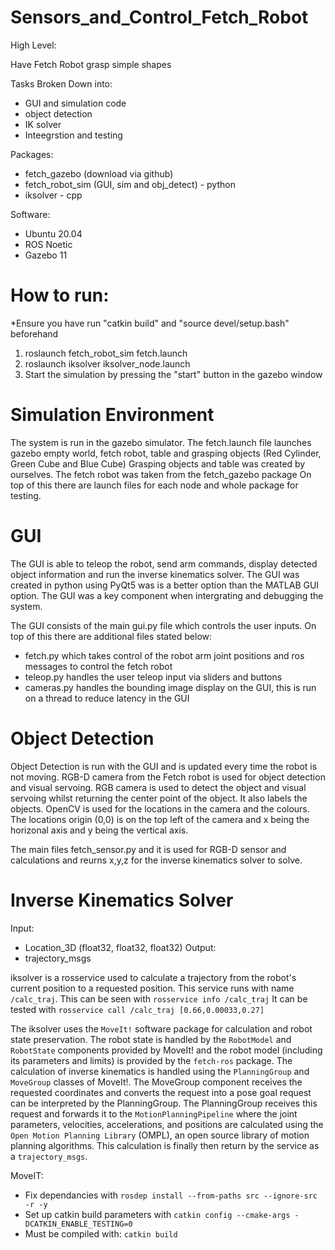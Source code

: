 # Sensors_and_Control_Fetch_Robot

High Level:

Have Fetch Robot grasp simple shapes

Tasks Broken Down into:

- GUI and simulation code
- object detection
- IK solver
- Inteegrstion and testing

Packages:

- fetch_gazebo (download via github)
- fetch_robot_sim (GUI, sim and obj_detect) - python
- iksolver - cpp

Software:

- Ubuntu 20.04
- ROS Noetic
- Gazebo 11

# How to run:
*Ensure you have run "catkin build" and "source devel/setup.bash" beforehand
1. roslaunch fetch_robot_sim fetch.launch
2. roslaunch iksolver iksolver_node.launch
3. Start the simulation by pressing the "start" button in the gazebo window

# Simulation Environment

The system is run in the gazebo simulator.
The fetch.launch file launches gazebo empty world, fetch robot, table and grasping objects (Red Cylinder, Green Cube and Blue Cube)
Grasping objects and table was created by ourselves.
The fetch robot was taken from the fetch_gazebo package
On top of this there are launch files for each node and whole package for testing.

# GUI

The GUI is able to teleop the robot, send arm commands, display detected object information and run the inverse kinematics solver.
The GUI was created in python using PyQt5 was is a better option than the MATLAB GUI option.
The GUI was a key component when intergrating and debugging the system.

The GUI consists of the main gui.py file which controls the user inputs.
On top of this there are additional files stated below:
- fetch.py which takes control of the robot arm joint positions and ros messages to control the fetch robot
- teleop.py handles the user teleop input via sliders and buttons
- cameras.py handles the bounding image display on the GUI, this is run on a thread to reduce latency in the GUI

# Object Detection
Object Detection is run with the GUI and is updated every time the robot is not moving.
RGB-D camera from the Fetch robot is used for object detection and visual servoing. 
RGB camera is used to detect the object and visual servoing whilst returning the center point of the object. It also labels the objects.
OpenCV is used for the locations in the camera and the colours. The locations origin (0,0) is on the top left of the camera and x being the horizonal axis and y being the vertical axis.

The main files fetch_sensor.py and it is used for RGB-D sensor and calculations and reurns x,y,z for the inverse kinematics solver to solve.

# Inverse Kinematics Solver

Input:
- Location_3D (float32, float32, float32)
Output:
- trajectory_msgs


iksolver is a rosservice used to calculate a trajectory from the robot's current position to a requested position.
This service runs with name ``/calc_traj``. This can be seen with ``rosservice info /calc_traj``
It can be tested with ``rosservice call /calc_traj [0.66,0.00033,0.27]``

The iksolver uses the ``MoveIt!`` software package for calculation and robot state preservation. The robot state is handled by the ``RobotModel`` and ``RobotState`` components provided by MoveIt! and the robot model (including its parameters and limits) is provided by the ``fetch-ros`` package. The calculation of inverse kinematics is handled using the ``PlanningGroup`` and ``MoveGroup`` classes of MoveIt!. The MoveGroup component receives the requested coordinates and converts the request into a pose goal request can be interpreted by the PlanningGroup. The PlanningGroup receives this request and forwards it to the ``MotionPlanningPipeline`` where the joint parameters, velocities, accelerations, and positions are calculated using the ``Open Motion Planning Library`` (OMPL), an open source library of motion planning algorithms. This calculation is finally then return by the service as a ``trajectory_msgs``.

MoveIT:
- Fix dependancies with ``rosdep install --from-paths src --ignore-src -r -y``
- Set up catkin build parameters with ``catkin config --cmake-args -DCATKIN_ENABLE_TESTING=0``
- Must be compiled with: ``catkin build``

